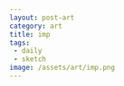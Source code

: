 ```yaml
---
layout: post-art
category: art
title: imp
tags:
 - daily
 - sketch
image: /assets/art/imp.png
---
```

